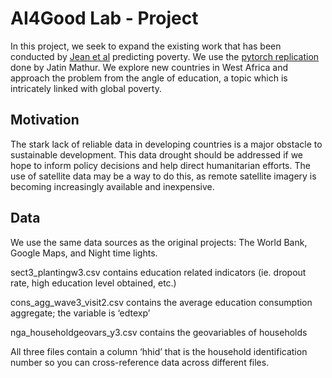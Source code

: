 # AI4Good Lab - Project

In this project, we seek to expand the existing work that has been conducted by [Jean et al](http://sustain.stanford.edu/predicting-poverty) predicting poverty. We use the [pytorch replication](https://github.com/jmather625/predicting-poverty-replication) done by Jatin Mathur. We explore new countries in West Africa and approach the problem from the angle of education, a topic which is intricately linked with global poverty. 

## Motivation

The stark lack of reliable data in developing countries is a major obstacle to sustainable development. This data drought should be addressed if we hope to inform policy decisions and help direct humanitarian efforts. The use of satellite data may be a way to do this, as remote satellite imagery is becoming increasingly available and inexpensive.

## Data

We use the same data sources as the original projects: The World Bank, Google Maps, and Night time lights. 

sect3_plantingw3.csv contains education related indicators (ie. dropout rate, high education level obtained, etc.)

cons_agg_wave3_visit2.csv contains the average education consumption aggregate; the variable is ‘edtexp’

nga_householdgeovars_y3.csv contains the geovariables of households

All three files contain a column ‘hhid’ that is the household identification number so you can cross-reference data across different files. 



